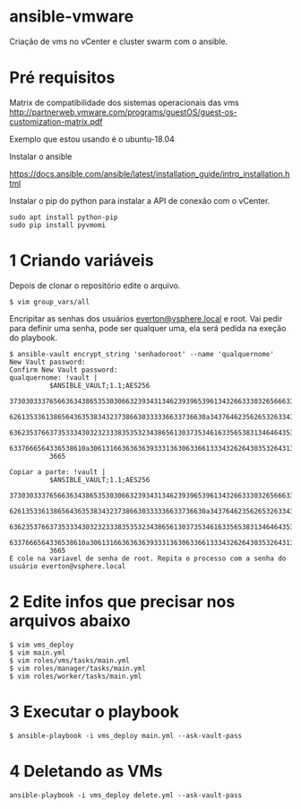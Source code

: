 # ansible-vmware

Criação de vms no vCenter e cluster swarm com o ansible.

# Pré requisitos
Matrix de compatibilidade dos sistemas operacionais das vms
http://partnerweb.vmware.com/programs/guestOS/guest-os-customization-matrix.pdf

Exemplo que estou usando é o ubuntu-18.04

Instalar o ansible

https://docs.ansible.com/ansible/latest/installation_guide/intro_installation.html

Instalar o pip do python para instalar a API de conexão com o vCenter.

```
sudo apt install python-pip
sudo pip install pyvmomi
```
# 1 Criando variáveis

Depois de clonar o repositório edite o arquivo.
```
$ vim group_vars/all
```
Encripitar as senhas dos usuários everton@vsphere.local e root. Vai pedir para definir uma senha, pode ser qualquer uma, ela será pedida na exeção do playbook.
```
$ ansible-vault encrypt_string 'senhadoroot' --name 'qualquernome'
New Vault password: 
Confirm New Vault password: 
qualquernome: !vault |
          $ANSIBLE_VAULT;1.1;AES256
          37303033376566363438653530306632393431346239396539613432663330326566633132666137
          6261353361386564363538343237386630333336633736630a343764623562653263343239636239
          63623537663735333430323233383535323438656130373534616335653831346464353539656461
          6337666564336538610a306131663636363933313630633661333432626430353264313866316266
          3665

Copiar a parte: !vault |
          $ANSIBLE_VAULT;1.1;AES256
          37303033376566363438653530306632393431346239396539613432663330326566633132666137
          6261353361386564363538343237386630333336633736630a343764623562653263343239636239
          63623537663735333430323233383535323438656130373534616335653831346464353539656461
          6337666564336538610a306131663636363933313630633661333432626430353264313866316266
          3665
E cole na variavel de senha de root. Repita o processo com a senha do usuário everton@vsphere.local
```

# 2 Edite infos que precisar nos arquivos abaixo

```
$ vim vms_deploy
$ vim main.yml
$ vim roles/vms/tasks/main.yml
$ vim roles/manager/tasks/main.yml
$ vim roles/worker/tasks/main.yml
```

# 3 Executar o playbook
```
$ ansible-playbook -i vms_deploy main.yml --ask-vault-pass
```

# 4 Deletando as VMs
```
ansible-playbook -i vms_deploy delete.yml --ask-vault-pass
```